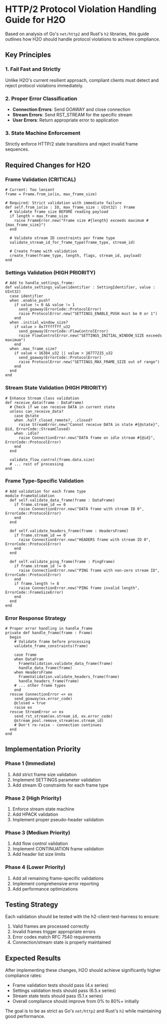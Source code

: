 # HTTP/2 Protocol Violation Handling Guide for H2O

Based on analysis of Go's `net/http2` and Rust's `h2` libraries, this guide outlines how H2O should handle protocol violations to achieve compliance.

## Key Principles

### 1. Fail Fast and Strictly
Unlike H2O's current resilient approach, compliant clients must detect and reject protocol violations immediately.

### 2. Proper Error Classification
- **Connection Errors**: Send GOAWAY and close connection
- **Stream Errors**: Send RST_STREAM for the specific stream
- **User Errors**: Return appropriate error to application

### 3. State Machine Enforcement
Strictly enforce HTTP/2 state transitions and reject invalid frame sequences.

## Required Changes for H2O

### Frame Validation (CRITICAL)

```crystal
# Current: Too lenient
frame = Frame.from_io(io, max_frame_size)

# Required: Strict validation with immediate failure
def self.from_io(io : IO, max_frame_size : UInt32) : Frame
  # Validate frame size BEFORE reading payload
  if length > max_frame_size
    raise FrameError.new("Frame size #{length} exceeds maximum #{max_frame_size}")
  end
  
  # Validate stream ID constraints per frame type
  validate_stream_id_for_frame_type(frame_type, stream_id)
  
  # Create frame with validation
  create_frame(frame_type, length, flags, stream_id, payload)
end
```

### Settings Validation (HIGH PRIORITY)

```crystal
# Add to handle_settings_frame:
def validate_settings_value(identifier : SettingIdentifier, value : UInt32)
  case identifier
  when .enable_push?
    if value != 0 && value != 1
      send_goaway(ErrorCode::ProtocolError)
      raise ProtocolError.new("SETTINGS_ENABLE_PUSH must be 0 or 1")
    end
  when .initial_window_size?
    if value > 0x7fffffff_u32
      send_goaway(ErrorCode::FlowControlError) 
      raise FlowControlError.new("SETTINGS_INITIAL_WINDOW_SIZE exceeds maximum")
    end
  when .max_frame_size?
    if value < 16384_u32 || value > 16777215_u32
      send_goaway(ErrorCode::ProtocolError)
      raise ProtocolError.new("SETTINGS_MAX_FRAME_SIZE out of range")
    end
  end
end
```

### Stream State Validation (HIGH PRIORITY)

```crystal
# Enhance Stream class validation
def receive_data(frame : DataFrame)
  # Check if we can receive DATA in current state
  unless can_receive_data?
    case @state
    when .half_closed_remote?, .closed?
      raise StreamError.new("Cannot receive DATA in state #{@state}", @id, ErrorCode::StreamClosed)
    when .idle?
      raise ConnectionError.new("DATA frame on idle stream #{@id}", ErrorCode::ProtocolError)
    end
  end
  
  validate_flow_control(frame.data.size)
  # ... rest of processing
end
```

### Frame Type-Specific Validation

```crystal
# Add validation for each frame type
module FrameValidation
  def self.validate_data_frame(frame : DataFrame)
    if frame.stream_id == 0
      raise ConnectionError.new("DATA frame with stream ID 0", ErrorCode::ProtocolError)
    end
  end
  
  def self.validate_headers_frame(frame : HeadersFrame) 
    if frame.stream_id == 0
      raise ConnectionError.new("HEADERS frame with stream ID 0", ErrorCode::ProtocolError)
    end
  end
  
  def self.validate_ping_frame(frame : PingFrame)
    if frame.stream_id != 0
      raise ConnectionError.new("PING frame with non-zero stream ID", ErrorCode::ProtocolError)
    end
    if frame.length != 8
      raise ConnectionError.new("PING frame invalid length", ErrorCode::FrameSizeError)
    end
  end
end
```

### Error Response Strategy

```crystal
# Proper error handling in handle_frame
private def handle_frame(frame : Frame)
  begin
    # Validate frame before processing
    validate_frame_constraints(frame)
    
    case frame
    when DataFram
      FrameValidation.validate_data_frame(frame)
      handle_data_frame(frame)
    when HeadersFrame
      FrameValidation.validate_headers_frame(frame)
      handle_headers_frame(frame)
    # ... other frame types
    end
  rescue ConnectionError => ex
    send_goaway(ex.error_code)
    @closed = true
    raise ex
  rescue StreamError => ex  
    send_rst_stream(ex.stream_id, ex.error_code)
    @stream_pool.remove_stream(ex.stream_id)
    # Don't re-raise - connection continues
  end
end
```

## Implementation Priority

### Phase 1 (Immediate)
1. Add strict frame size validation
2. Implement SETTINGS parameter validation
3. Add stream ID constraints for each frame type

### Phase 2 (High Priority)
1. Enforce stream state machine
2. Add HPACK validation
3. Implement proper pseudo-header validation

### Phase 3 (Medium Priority)
1. Add flow control validation
2. Implement CONTINUATION frame validation
3. Add header list size limits

### Phase 4 (Lower Priority)
1. Add all remaining frame-specific validations
2. Implement comprehensive error reporting
3. Add performance optimizations

## Testing Strategy

Each validation should be tested with the h2-client-test-harness to ensure:
1. Valid frames are processed correctly
2. Invalid frames trigger appropriate errors
3. Error codes match RFC 7540 requirements
4. Connection/stream state is properly maintained

## Expected Results

After implementing these changes, H2O should achieve significantly higher compliance rates:
- Frame validation tests should pass (4.x series)
- Settings validation tests should pass (6.5.x series)
- Stream state tests should pass (5.1.x series)
- Overall compliance should improve from 0% to 80%+ initially

The goal is to be as strict as Go's `net/http2` and Rust's `h2` while maintaining good performance.